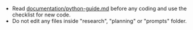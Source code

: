 - Read [documentation/python-guide.md](documentation/python-guide.md) before any coding and use the checklist for new code.
- Do not edit any files inside "research", "planning" or "prompts" folder.
